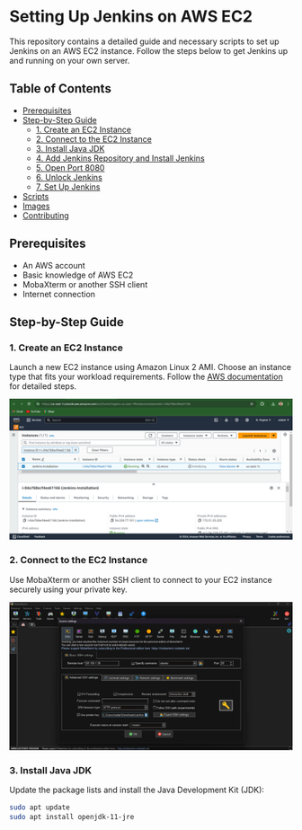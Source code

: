 # Setting Up Jenkins on AWS EC2

This repository contains a detailed guide and necessary scripts to set up Jenkins on an AWS EC2 instance. Follow the steps below to get Jenkins up and running on your own server.

## Table of Contents

- [Prerequisites](#prerequisites)
- [Step-by-Step Guide](#step-by-step-guide)
  - [1. Create an EC2 Instance](#1-create-an-ec2-instance)
  - [2. Connect to the EC2 Instance](#2-connect-to-the-ec2-instance)
  - [3. Install Java JDK](#3-install-java-jdk)
  - [4. Add Jenkins Repository and Install Jenkins](#4-add-jenkins-repository-and-install-jenkins)
  - [5. Open Port 8080](#5-open-port-8080)
  - [6. Unlock Jenkins](#6-unlock-jenkins)
  - [7. Set Up Jenkins](#7-set-up-jenkins)
- [Scripts](#scripts)
- [Images](#images)
- [Contributing](#contributing)

## Prerequisites

- An AWS account
- Basic knowledge of AWS EC2
- MobaXterm or another SSH client
- Internet connection

## Step-by-Step Guide

### 1. Create an EC2 Instance

Launch a new EC2 instance using Amazon Linux 2 AMI. Choose an instance type that fits your workload requirements. Follow the [AWS documentation](https://docs.aws.amazon.com/AWSEC2/latest/UserGuide/EC2_GetStarted.html) for detailed steps.

![EC2 Instance Creation](images/1.png)

### 2. Connect to the EC2 Instance

Use MobaXterm or another SSH client to connect to your EC2 instance securely using your private key.

![MobaXterm Connection](images/mobaxtream.png)

### 3. Install Java JDK

Update the package lists and install the Java Development Kit (JDK):

```bash
sudo apt update
sudo apt install openjdk-11-jre
